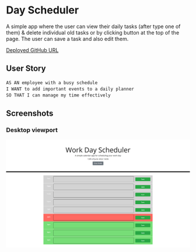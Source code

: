 # Day Scheduler

A simple app where the user can view their daily tasks (after type one of them) & delete individual old tasks or by clicking button at the top of the page. The user can save a task and also edit them.

[Deployed GitHub URL](https://katarzynajk.github.io/day-scheduler/)

## User Story

```md
AS AN employee with a busy schedule
I WANT to add important events to a daily planner
SO THAT I can manage my time effectively
```

## Screenshots

### <summary>Desktop viewport</summary>

![desktop-viewport](./assets/img/screencapture-katarzynajk-github-io-day-scheduler-2022-06-13-14_06_14.png)
